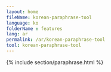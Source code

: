 ```yaml
---
layout: home
fileName: korean-paraphrase-tool
language: ko
folderName : features
lang: ar
permalink: /ar/korean-paraphrase-tool
tool: korean-paraphrase-tool
---
```

{% include section/paraphrase.html %}